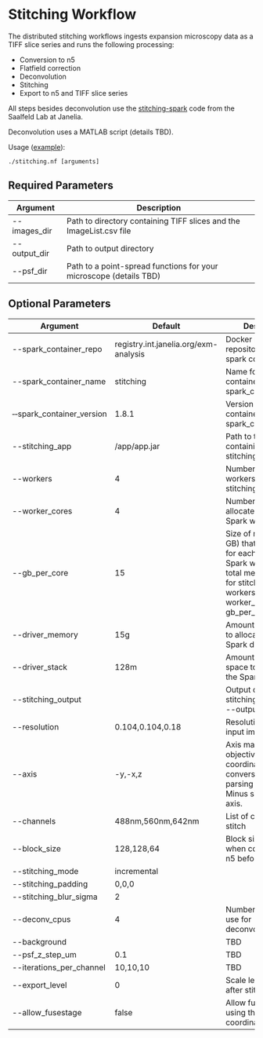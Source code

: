 # Stitching Workflow

The distributed stitching workflows ingests expansion microscopy data as a TIFF slice series and runs the following processing:
- Conversion to n5
- Flatfield correction
- Deconvolution
- Stitching
- Export to n5 and TIFF slice series

All steps besides deconvolution use the [stitching-spark](https://github.com/saalfeldlab/stitching-spark) code from the Saalfeld Lab at Janelia. 

Deconvolution uses a MATLAB script (details TBD). 

Usage ([example](../examples/stitching.sh)):

    ./stitching.nf [arguments]

## Required Parameters

| Argument   | Description                                                                           |
|------------|---------------------------------------------------------------------------------------|
| --images_dir | Path to directory containing TIFF slices and the ImageList.csv file |
| --output_dir | Path to output directory | 
| --psf_dir | Path to a point-spread functions for your microscope (details TBD) |

## Optional Parameters

| Argument   | Default | Description                                                                           |
|------------|---------|---------------------------------------------------------------------------------------|
| --spark_container_repo | registry.int.janelia.org/exm-analysis | Docker registry and repository for the spark container |
| --spark_container_name | stitching | Name for the container in the spark_container_repo | 
| &#x2011;&#x2011;spark_container_version | 1.8.1 | Version for the container in the spark_container_repo |
| --stitching_app | /app/app.jar | Path to the JAR file containing the stitching application. |
| --workers | 4 | Number of Spark workers to use for stitching |
| --worker_cores | 4 | Number of cores allocated to each Spark worker |
| --gb_per_core | 15 | Size of memory (in GB) that is allocated for each core of a Spark worker. The total memory usage for stitching will be workers * worker_cores * gb_per_core. | 
| --driver_memory | 15g | Amount of memory to allocate for the Spark driver |
| --driver_stack | 128m | Amount of stack space to allocate for the Spark driver |
| --stitching_output | | Output directory for stitching (relative to --output_dir) |
| --resolution | 0.104,0.104,0.18 | Resolution of the input imagery |
| --axis | -y,-x,z | Axis mapping for objective to pixel coordinates conversion when parsing metadata. Minus sign flips the axis. |
| --channels | 488nm,560nm,642nm | List of channels to stitch |
| --block_size | 128,128,64 | Block size to use when converting to n5 before stitching |
| --stitching_mode | incremental | |
| --stitching_padding | 0,0,0 | |
| --stitching_blur_sigma | 2 | |
| --deconv_cpus | 4 | Number of CPUs to use for deconvolution |
| --background | | TBD |
| --psf_z_step_um | 0.1 | TBD |
| --iterations_per_channel | 10,10,10 | TBD |
| --export_level | 0 | Scale level to export after stitching |
| --allow_fusestage | false | Allow fusing tiles using their stage coordinates |
